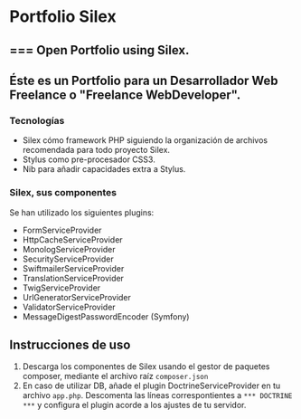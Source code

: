 # Portfolio Silex 
===
Open Portfolio using Silex.
---
Éste es un Portfolio para un Desarrollador Web Freelance o "Freelance WebDeveloper".
---

### Tecnologías
* Silex cómo framework PHP siguiendo la organización de archivos recomendada para todo proyecto Silex.
* Stylus como pre-procesador CSS3.
* Nib para añadir capacidades extra a Stylus.

### Silex, sus componentes
Se han utilizado los siguientes plugins:
* FormServiceProvider
* HttpCacheServiceProvider
* MonologServiceProvider
* SecurityServiceProvider
* SwiftmailerServiceProvider
* TranslationServiceProvider
* TwigServiceProvider
* UrlGeneratorServiceProvider
* ValidatorServiceProvider
* MessageDigestPasswordEncoder (Symfony)

## Instrucciones de uso
1. Descarga los componentes de Silex usando el gestor de paquetes composer, mediante el archivo raíz `composer.json`
2. En caso de utilizar DB, añade el plugin DoctrineServiceProvider en tu archivo `app.php`. Descomenta las líneas correspontientes a `*** DOCTRINE ***` y configura el plugin acorde a los ajustes de tu servidor.
